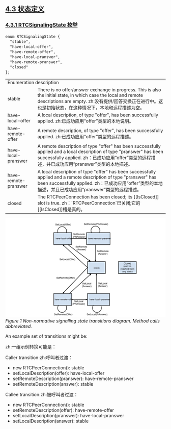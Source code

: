 ## [4.3 状态定义](http://w3c.github.io/webrtc-pc/#state-definitions)

### [4.3.1 RTCSignalingState 枚举](http://w3c.github.io/webrtc-pc/#rtcsignalingstate-enum)

```
enum RTCSignalingState {
  "stable",
  "have-local-offer",
  "have-remote-offer",
  "have-local-pranswer",
  "have-remote-pranswer",
  "closed"
};
```

<table>
	<tr>
		<td colspan="2">
		Enumeration description
		</td>
	</tr>
	<tr>
		<td>
		stable
		</td>
		<td>
		There is no offer/answer exchange in progress. This is also the initial state, in which case the local and remote descriptions are empty.
		zh:没有提供/回答交换正在进行中。这也是初始状态，在这种情况下，本地和远程描述为空。
		</td>
	</tr>
	<tr>
		<td>
		have-local-offer	
		</td>
		<td>
		A local description, of type "offer", has been successfully applied.
		zh:已成功应用“offer”类型的本地说明。
		</td>
	</tr>
	<tr>
		<td>
		have-remote-offer	
		</td>
		<td>
		A remote description, of type "offer", has been successfully applied.
		zh:已成功应用“offer”类型的远程描述。
		</td>
	</tr>
	<tr>
		<td>
		have-local-pranswer	
		</td>
		<td>
		A remote description of type "offer" has been successfully applied and a local description of type "pranswer" has been successfully applied.
		zh：已成功应用“offer”类型的远程描述，并已成功应用“pranswer”类型的本地描述。
		</td>
	</tr>
	<tr>
		<td>
		have-remote-pranswer	
		</td>
		<td>
		A local description of type "offer" has been successfully applied and a remote description of type "pranswer" has been successfully applied.
		zh：已成功应用“offer”类型的本地描述，并且已成功应用“pranswer”类型的远程描述。
		</td>
	</tr>
	<tr>
		<td>
		closed	
		</td>
		<td>
		The RTCPeerConnection has been closed; its [[IsClosed]] slot is true.
		zh：`RTCPeerConnection`已关闭;它的[[IsClosed]]槽是真的。
		</td>
	</tr>
</table>

![](/image/peerstates.png)
*Figure 1 Non-normative signalling state transitions diagram. Method calls abbreviated.*

An example set of transitions might be:

zh:一组示例转换可能是：

Caller transition:zh:呼叫者过渡：

- new RTCPeerConnection(): stable
- setLocalDescription(offer): have-local-offer
- setRemoteDescription(pranswer): have-remote-pranswer
- setRemoteDescription(answer): stable



Callee transition:zh:被呼叫者过渡：

- new RTCPeerConnection(): stable
- setRemoteDescription(offer): have-remote-offer
- setLocalDescription(pranswer): have-local-pranswer
- setLocalDescription(answer): stable



